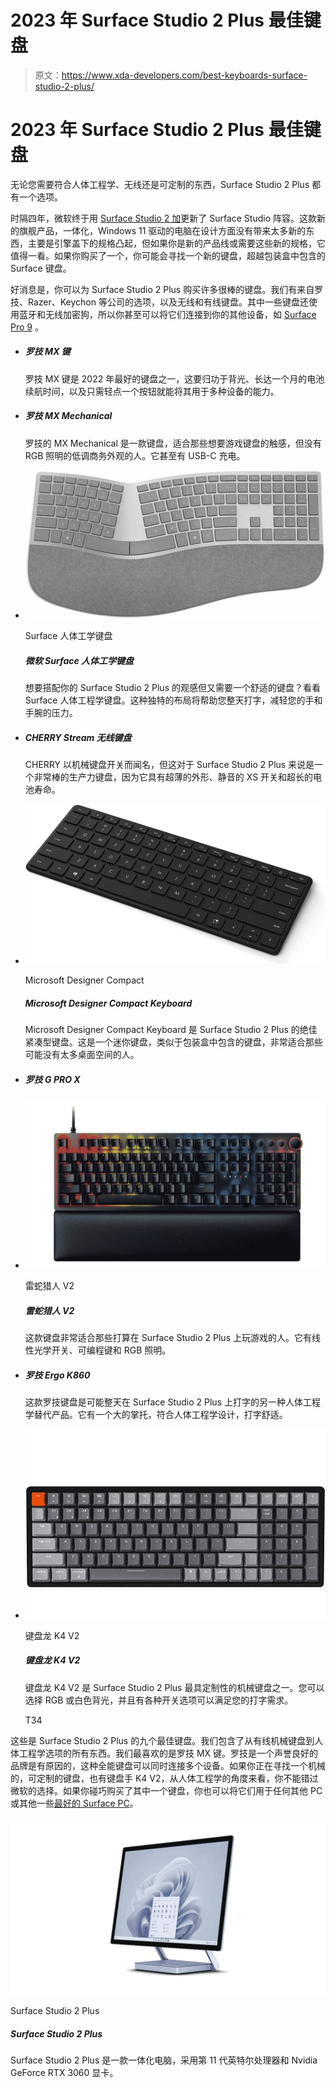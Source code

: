 # 2023 年 Surface Studio 2 Plus 最佳键盘

> 原文：<https://www.xda-developers.com/best-keyboards-surface-studio-2-plus/>

# 2023 年 Surface Studio 2 Plus 最佳键盘

无论您需要符合人体工程学、无线还是可定制的东西，Surface Studio 2 Plus 都有一个选项。

时隔四年，微软终于用 [Surface Studio 2 加](https://www.xda-developers.com/surface-studio-2-plus/)更新了 Surface Studio 阵容。这款新的旗舰产品，一体化，Windows 11 驱动的电脑在设计方面没有带来太多新的东西，主要是引擎盖下的规格凸起，但如果你是新的产品线或需要这些新的规格，它值得一看。如果你购买了一个，你可能会寻找一个新的键盘，超越包装盒中包含的 Surface 键盘。

好消息是，你可以为 Surface Studio 2 Plus 购买许多很棒的键盘。我们有来自罗技、Razer、Keychon 等公司的选项，以及无线和有线键盘。其中一些键盘还使用蓝牙和无线加密狗，所以你甚至可以将它们连接到你的其他设备，如 [Surface Pro 9](https://www.xda-developers.com/surface-pro-9/) 。

*   ##### 罗技 MX 键

    罗技 MX 键是 2022 年最好的键盘之一，这要归功于背光、长达一个月的电池续航时间，以及只需轻点一个按钮就能将其用于多种设备的能力。

*   ##### 罗技 MX Mechanical

    罗技的 MX Mechanical 是一款键盘，适合那些想要游戏键盘的触感，但没有 RGB 照明的低调商务外观的人。它甚至有 USB-C 充电。

*   <picture>![You may not notice it, but when you spend a lot of time at a desk, your posture can start being bad for you. The Surface Ergonomic Keyboard helps alleviate this with a design that lets your wrists rest more naturally and keeps all the keys easily within reach. It may look odd, but it feels great.](img/07726d82ea92ab59e1429b8aea912713.png)</picture>

    Surface 人体工学键盘

    ##### 微软 Surface 人体工学键盘

    想要搭配你的 Surface Studio 2 Plus 的观感但又需要一个舒适的键盘？看看 Surface 人体工程学键盘。这种独特的布局将帮助您整天打字，减轻您的手和手腕的压力。

*   ##### CHERRY Stream 无线键盘

    CHERRY 以机械键盘开关而闻名，但这对于 Surface Studio 2 Plus 来说是一个非常棒的生产力键盘，因为它具有超薄的外形、静音的 XS 开关和超长的电池寿命。

*   <picture>![The Microsoft Designer Compact Keyboard can connect up to three devices and it has a sleek compact look. It's not a typical desktop keyboard, but it'll work with all your devices and you can take it anywhere. Plus you can quickly access emoji on Windows with a dedicated key.](img/f89080376cba947a3811439339b096bd.png)</picture>

    Microsoft Designer Compact

    ##### Microsoft Designer Compact Keyboard

    Microsoft Designer Compact Keyboard 是 Surface Studio 2 Plus 的绝佳紧凑型键盘。这是一个迷你键盘，类似于包装盒中包含的键盘，非常适合那些可能没有太多桌面空间的人。

*   ##### 罗技 G PRO X

*   <picture>![The Razer Huntsman V2 features 2nd-generation Razer linear optical switches, new sound dampening mechanisms, programmable keys and Chroma RGB lighting. it also includes media controls and a multi-function dial.](img/2d43edd8b03e7fca1c0c25d135248b70.png)</picture>

    雷蛇猎人 V2

    ##### 雷蛇猎人 V2

    这款键盘非常适合那些打算在 Surface Studio 2 Plus 上玩游戏的人。它有线性光学开关、可编程键和 RGB 照明。

*   ##### 罗技 Ergo K860

    这款罗技键盘是可能整天在 Surface Studio 2 Plus 上打字的另一种人体工程学替代产品。它有一个大的掌托，符合人体工程学设计，打字舒适。

*   <picture>![Keychron makes some of the best keyboards with the K4 being one of the best options if you are looking for multi-OS support.](img/1afcdfe4a32817ad40de5f91e253df3f.png)</picture>

    键盘龙 K4 V2

    ##### 键盘龙 K4 V2

    键盘龙 K4 V2 是 Surface Studio 2 Plus 最具定制性的机械键盘之一。您可以选择 RGB 或白色背光，并且有各种开关选项可以满足您的打字需求。

    T34

这些是 Surface Studio 2 Plus 的九个最佳键盘。我们包含了从有线机械键盘到人体工程学选项的所有东西。我们最喜欢的是罗技 MX 键。罗技是一个声誉良好的品牌是有原因的，这种全能键盘可以同时连接多个设备。如果你正在寻找一个机械的，可定制的键盘，也有键盘手 K4 V2，从人体工程学的角度来看，你不能错过微软的选择。如果你碰巧购买了其中一个键盘，你也可以将它们用于任何其他 PC 或其他一些[最好的 Surface PC](https://www.xda-developers.com/best-microsoft-surface-pcs/)。

 <picture>![The Surface Studio 2 Plus is an all-in-one computer powered by 11th-generation Intel processors and Nvidia GeForce RTX 3060 graphics.](img/03e4b8b14508d2b52099fa1b1407e2e7.png)</picture> 

Surface Studio 2 Plus

##### Surface Studio 2 Plus

Surface Studio 2 Plus 是一款一体化电脑，采用第 11 代英特尔处理器和 Nvidia GeForce RTX 3060 显卡。